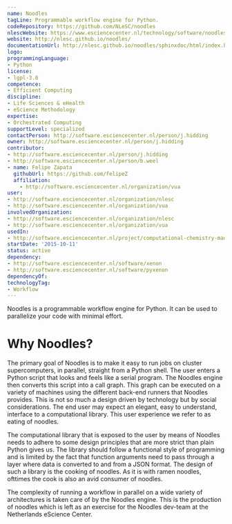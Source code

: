 ```yaml
---
name: Noodles
tagLine: Programmable workflow engine for Python.
codeRepository: https://github.com/NLeSC/noodles
nlescWebsite: https://www.esciencecenter.nl/technology/software/noodles
website: http://nlesc.github.io/noodles/
documentationUrl: http://nlesc.github.io/noodles/sphinxdoc/html/index.html
logo:
programmingLanguage:
- Python
license:
- lgpl-3.0
competence:
- Efficient Computing
discipline:
- Life Sciences & eHealth
- eScience Methodology
expertise:
- Orchestrated Computing
supportLevel: specialized
contactPerson: http://software.esciencecenter.nl/person/j.hidding
owner: http://software.esciencecenter.nl/person/j.hidding
contributor:
- http://software.esciencecenter.nl/person/j.hidding
- http://software.esciencecenter.nl/person/b.weel
- name: Felipe Zapata
  githubUrl: https://github.com/felipeZ
  affiliation:
    - http://software.esciencecenter.nl/organization/vua
user:
- http://software.esciencecenter.nl/organization/nlesc
- http://software.esciencecenter.nl/organization/vua
involvedOrganization:
- http://software.esciencecenter.nl/organization/nlesc
- http://software.esciencecenter.nl/organization/vua
usedIn:
- http://software.esciencecenter.nl/project/computational-chemistry-made-easy
startDate: '2015-10-11'
status: active
dependency:
- http://software.esciencecenter.nl/software/xenon
- http://software.esciencecenter.nl/software/pyxenon
dependencyOf:
technologyTag:
- Workflow
---
```

Noodles is a programmable workflow engine for Python. It can be used to parallelize your code with minimal effort.

# Why Noodles?

The primary goal of Noodles is to make it easy to run jobs on cluster supercomputers, in parallel, straight from a Python shell. The user enters a Python script that looks and feels like a serial program. The Noodles engine then converts this script into a call graph. This graph can be executed on a variety of machines using the different back-end runners that Noodles provides. This is not so much a design driven by technology but by social considerations. The end user may expect an elegant, easy to understand, interface to a computational library. This user experience we refer to as eating of noodles.

The computational library that is exposed to the user by means of Noodles needs to adhere to some design principles that are more strict than plain Python gives us. The library should follow a functional style of programming and is limited by the fact that function arguments need to pass through a layer where data is converted to and from a JSON format. The design of such a library is the cooking of noodles. As it is with ramen noodles, ofttimes the cook is also an avid consumer of noodles.

The complexity of running a workflow in parallel on a wide variety of architectures is taken care of by the Noodles engine. This is the production of noodles which is left as an exercise for the Noodles dev-team at the Netherlands eScience Center.
